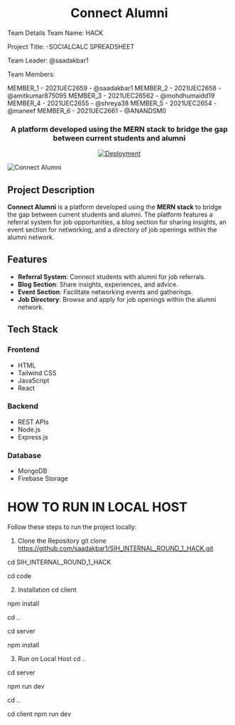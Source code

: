 <h1 align="center">Connect Alumni</h1>
Team Details
Team Name: HACK

Project Title: -SOCIALCALC SPREADSHEET

Team Leader: @saadakbar1

Team Members:

MEMBER_1 - 2021UEC2659 - @saadakbar1
MEMBER_2 - 2021UEC2658 - @amitkumar875095
MEMBER_3 - 2021UEC26562 - @mohdhumaidd19
MEMBER_4 - 2021UEC2655 - @shreya38
MEMBER_5 - 2021UEC2654 - @maneef
MEMBER_6 - 2021UEC2661 - @ANANDSM0
<h3 align="center">A platform developed using the MERN stack to bridge the gap between current students and alumni</h3>
<p align="center">
  <a href="https://connect-alumni-frontend.vercel.app" target="_blank"><img src="https://img.shields.io/badge/Deployment-Vercel-brightgreen" alt="Deployment"></a>
</p>
<img src="https://drive.google.com/uc?export=view&id=1zkoyKtebHuYLKVswMaTu-SVrAH00jiKZ" alt="Connect Alumni"/>
<h2>Project Description</h2>
<p><strong>Connect Alumni</strong> is a platform developed using the <strong>MERN stack</strong> to bridge the gap between current students and alumni. The platform features a referral system for job opportunities, a blog section for sharing insights, an event section for networking, and a directory of job openings within the alumni network.</p>
<h2>Features</h2>
<ul>
  <li><strong>Referral System</strong>: Connect students with alumni for job referrals.</li>
  <li><strong>Blog Section</strong>: Share insights, experiences, and advice.</li>
  <li><strong>Event Section</strong>: Facilitate networking events and gatherings.</li>
  <li><strong>Job Directory</strong>: Browse and apply for job openings within the alumni network.</li>
</ul>
<h2>Tech Stack</h2>
<h3>Frontend</h3>
<ul>
  <li>HTML</li>
  <li>Tailwind CSS</li>
  <li>JavaScript</li>
  <li>React</li>
</ul>
<h3>Backend</h3>
<ul>
  <li>REST APIs</li>
  <li>Node.js</li>
  <li>Express.js</li>
</ul>
<h3>Database</h3>
<ul>
  <li>MongoDB</li>
  <li>Firebase Storage</li>
</ul>

<h1>HOW TO RUN IN LOCAL HOST</h1>
Follow these steps to run the project locally:

1. Clone the Repository
git clone https://github.com/saadakbar1/SIH_INTERNAL_ROUND_1_HACK.git

cd SIH_INTERNAL_ROUND_1_HACK

cd code

2. Installation
cd client

npm install

cd ..

cd server

npm install

3. Run on Local Host
cd ..

cd server

npm run dev

cd ..

cd client npm run dev
